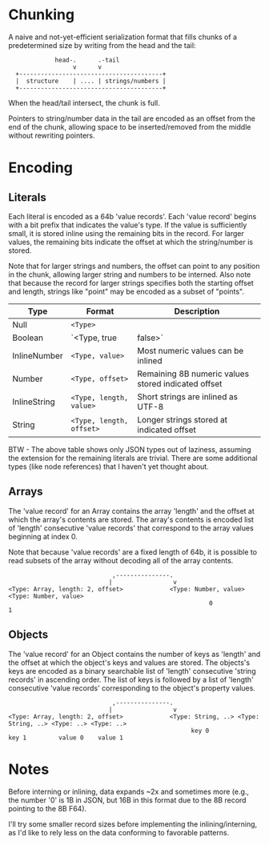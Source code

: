 # Chunking
A naive and not-yet-efficient serialization format that fills chunks of a predetermined
size by writing from the head and the tail:

```
             head-.      .-tail
                  v      v
  +----------------------------------------+
  |  structure    | .... | strings/numbers |
  +----------------------------------------+
```

When the head/tail intersect, the chunk is full.

Pointers to string/number data in the tail are encoded as an offset from the end of the
chunk, allowing space to be inserted/removed from the middle without rewriting pointers.

# Encoding

## Literals

Each literal is encoded as a 64b 'value records'. Each 'value record' begins with a bit prefix that
indicates the value's type. If the value is sufficiently small, it is stored inline using the remaining
bits in the record. For larger values, the remaining bits indicate the offset at which the string/number
is stored.

Note that for larger strings and numbers, the offset can point to any position in the chunk, allowing
larger string and numbers to be interned.  Also note that because the record for larger strings specifies
both the starting offset and length, strings like "point" may be encoded as a subset of "points".

Type               | Format                           | Description
-------------------|----------------------------------|----------------------------------
Null               | `<Type>`                         |
Boolean            | `<Type, true | false>`           | The true/false value is inlined
InlineNumber       | `<Type, value>`                  | Most numeric values can be inlined
Number             | `<Type, offset>`                 | Remaining 8B numeric values stored indicated offset
InlineString       | `<Type, length, value>`          | Short strings are inlined as UTF-8
String             | `<Type, length, offset>`         | Longer strings stored at indicated offset

BTW - The above table shows only JSON types out of laziness, assuming the extension for the remaining literals
are trivial.  There are some additional types (like node references) that I haven't yet thought about.

## Arrays
The 'value record' for an Array contains the array 'length' and the offset at which the array's contents
are stored.  The array's contents is encoded list of 'length' consecutive 'value records' that correspond
to the array values beginning at index 0.

Note that because 'value records' are a fixed length of 64b, it is possible to read subsets of the
array without decoding all of the array contents.

```
                             ,---------------.
                            |                 v
<Type: Array, length: 2, offset>             <Type: Number, value> <Type: Number, value>
                                                        0                    1
```

## Objects
The 'value record' for an Object contains the number of keys as 'length' and the offset at which the
object's keys and values are stored.  The objects's keys are encoded as a binary searchable list of 'length'
consecutive 'string records' in ascending order.  The list of keys is followed by a list of 'length' consecutive
'value records' corresponding to the object's property values.

```
                             ,---------------.
                            |                 v
<Type: Array, length: 2, offset>             <Type: String, ..> <Type: String, ..> <Type: ..> <Type: ..>
                                                   key 0              key 1         value 0    value 1
```

# Notes

Before interning or inlining, data expands ~2x and sometimes more (e.g., the number '0' is 1B in JSON, but 16B in this format due to the 8B record pointing to the 8B F64).

I'll try some smaller record sizes before implementing the inlining/interning, as I'd like to rely less on the data conforming to favorable patterns.
